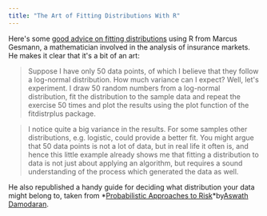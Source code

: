 ```yaml
---
title: "The Art of Fitting Distributions With R"
---
```


Here's some [good advice on fitting distributions](http://lamages.blogspot.ca/2011/12/fitting-distributions-with-r.html) using R from Marcus Gesmann, a mathematician involved in the analysis of insurance markets. He makes it clear that it's a bit of an art:

> Suppose I have only 50 data points, of which I believe that they follow a log-normal  distribution. How much variance can I expect? Well, let's experiment. I  draw 50 random numbers from a log-normal distribution, fit the  distribution to the sample data and repeat the exercise 50 times and  plot the results using the plot function of the fitdistrplus package.


> I notice quite a big variance in the results. For some samples other  distributions, e.g. logistic, could provide a better fit. You might  argue that 50 data points is not a lot of data, but in real life it  often is, and hence this little example already shows me that fitting a  distribution to data is not just about applying an algorithm, but  requires a sound understanding of the process which generated the data  as well.

He also republished a handy guide for deciding what distribution your data might belong to, taken from *[Probabilistic Approaches to Risk](http://www.stern.nyu.edu/%7Eadamodar/pdfiles/papers/probabilistic.pdf)*by[Aswath Damodaran](http://pages.stern.nyu.edu/%7Eadamodar/). 

